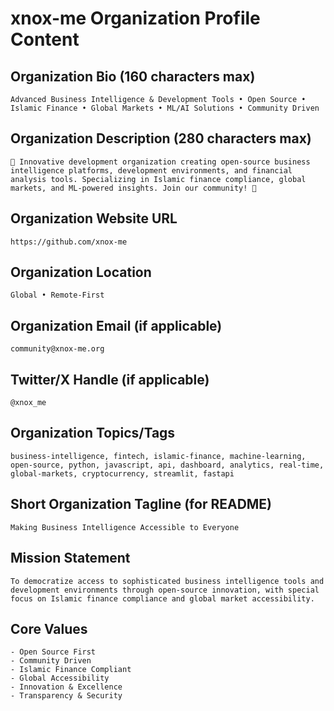 # xnox-me Organization Profile Content

## Organization Bio (160 characters max)
```
Advanced Business Intelligence & Development Tools • Open Source • Islamic Finance • Global Markets • ML/AI Solutions • Community Driven
```

## Organization Description (280 characters max)
```
🚀 Innovative development organization creating open-source business intelligence platforms, development environments, and financial analysis tools. Specializing in Islamic finance compliance, global markets, and ML-powered insights. Join our community! 🌟
```

## Organization Website URL
```
https://github.com/xnox-me
```

## Organization Location
```
Global • Remote-First
```

## Organization Email (if applicable)
```
community@xnox-me.org
```

## Twitter/X Handle (if applicable)
```
@xnox_me
```

## Organization Topics/Tags
```
business-intelligence, fintech, islamic-finance, machine-learning, open-source, python, javascript, api, dashboard, analytics, real-time, global-markets, cryptocurrency, streamlit, fastapi
```

## Short Organization Tagline (for README)
```
Making Business Intelligence Accessible to Everyone
```

## Mission Statement
```
To democratize access to sophisticated business intelligence tools and development environments through open-source innovation, with special focus on Islamic finance compliance and global market accessibility.
```

## Core Values
```
- Open Source First
- Community Driven
- Islamic Finance Compliant
- Global Accessibility
- Innovation & Excellence
- Transparency & Security
```